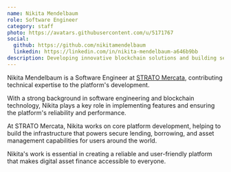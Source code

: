 ```yaml
---
name: Nikita Mendelbaum
role: Software Engineer
category: staff
photo: https://avatars.githubusercontent.com/u/5171767
social:
  github: https://github.com/nikitamendelbaum
  linkedin: https://linkedin.com/in/nikita-mendelbaum-a646b9bb
description: Developing innovative blockchain solutions and building secure infrastructure for digital asset finance.
---
```


Nikita Mendelbaum is a Software Engineer at [STRATO Mercata](https://stratomercata.com), contributing technical expertise to the platform's development.

With a strong background in software engineering and blockchain technology, Nikita plays a key role in implementing features and ensuring the platform's reliability and performance.

At STRATO Mercata, Nikita works on core platform development, helping to build the infrastructure that powers secure lending, borrowing, and asset management capabilities for users around the world.

Nikita's work is essential in creating a reliable and user-friendly platform that makes digital asset finance accessible to everyone.
